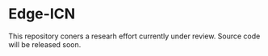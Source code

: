 # Edge-ICN
This repository coners a researh effort currently under review. Source code will be released soon.
